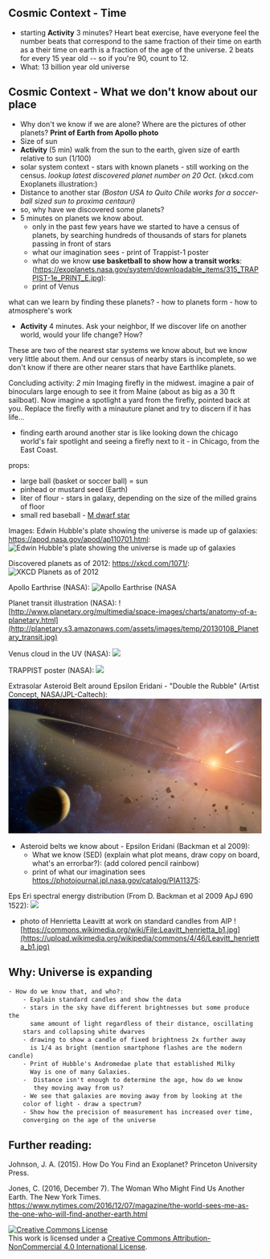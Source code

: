 


## Cosmic Context - Time
- starting **Activity** 3 minutes? Heart beat exercise, have
	everyone feel the number beats that correspond to the same
	fraction of their time on earth as a their time on earth is a
	fraction of the age of the universe. 2 beats for every 15 year old -- so if you're 90, count to 12.
- What: 13 billion year old universe


	
## Cosmic Context - What we don't know about our place
- Why don't we know if we are alone? Where are the pictures of other
planets? **Print of Earth from Apollo photo**
- Size of sun
- **Activity** (5 min) walk from the sun to the earth, given size of earth relative to sun (1/100)
- solar system context - stars with known planets - still working on
the census. *lookup latest discovered planet number on 20
Oct*. (xkcd.com Exoplanets illustration:)
- Distance to another star _(Boston USA to Quito Chile works for a soccer-ball sized sun to proxima centauri)_
- so, why have we discovered some planets?
-  5 minutes on planets we know about.
   - only in the past few years have we started to have a census of
     planets, by searching hundreds of thousands of stars for planets
     passing in front of stars
	- what our imagination sees - print of Trappist-1 poster 
	- what do we know **use basketball to show how a transit works**: (https://exoplanets.nasa.gov/system/downloadable_items/315_TRAPPIST-1e_PRINT_E.jpg):
	- print of Venus

what can we learn by finding these planets?
	- how to planets form
	- how to atmosphere's work
	
- **Activity** 4 minutes. Ask your neighbor, If we discover life on
another world, would your life change? How?

These are two of the nearest star systems we know about,
but we know very little about them. And our census of nearby stars is
incomplete, so we don't know if there are other nearer stars that have
Earthlike planets. 

Concluding activity: *2 min* Imaging firefly in the midwest. imagine a pair of binoculars
large enough to see it from Maine (about as big as a 30 ft
sailboat). Now imagine a spotlight a yard from the firefly, pointed
back at you. Replace the firefly with a minauture planet and try to
discern if it has life...
- finding earth around another star is like looking down the chicago world's fair spotlight and seeing a firefly  next to it - in Chicago, from the East Coast.

props:

* large ball (basket or soccer ball) = sun
* pinhead or mustard seed (Earth)
* liter of flour - stars in galaxy, depending on the size of the milled grains of floor
* small red baseball - [M dwarf star](https://en.wikipedia.org/wiki/M_dwarf) 

Images:
Edwin Hubble's plate showing the universe is made up of galaxies: 
https://apod.nasa.gov/apod/ap110701.html:
![Edwin Hubble's plate showing the universe is made up of galaxies](https://apod.nasa.gov/apod/image/1107/varHubblepanel_hst.jpg)

Discovered planets as of 2012:
https://xkcd.com/1071/:
![XKCD Planets as of 2012](http://imgs.xkcd.com/comics/exoplanets_large.png)


Apollo Earthrise (NASA):
![
Apollo Earthrise (NASA](https://history.nasa.gov/ap11ann/kippsphotos/6550.jpg)

Planet transit illustration (NASA):
![http://www.planetary.org/multimedia/space-images/charts/anatomy-of-a-planetary.html](http://planetary.s3.amazonaws.com/assets/images/temp/20130108_Planetary_transit.jpg)

Venus cloud in the UV (NASA):
![](https://www.nasa.gov/images/content/591935main_venus-clouds-lgweb.jpg)

TRAPPIST poster (NASA):
![](https://exoplanets.nasa.gov/system/downloadable_items/315_TRAPPIST-1e_PRINT_E.jpg)

Extrasolar Asteroid Belt around Epsilon Eridani - "Double the Rubble" (Artist Concept, NASA/JPL-Caltech):
![](NASA-JPL-Caltech_-_Double_the_Rubble_PIA11375pd.jpg)

- Asteroid belts we know about -  Epsilon Eridani (Backman et al 2009):
  - What we know (SED) (explain what plot means, draw copy on board, what's
    an errorbar?):
    (add colored pencil rainbow)
  -  print of what our imagination sees  https://photojournal.jpl.nasa.gov/catalog/PIA11375:
  
Eps Eri spectral energy distribution (From D. Backman et al 2009 ApJ 690 1522):
![](http://iopscience.iop.org/0004-637X/690/2/1522/downloadHRFigure/figure/apj292138f5)

- photo of Henrietta Leavitt at work on standard candles from AIP ![https://commons.wikimedia.org/wiki/File:Leavitt_henrietta_b1.jpg](https://upload.wikimedia.org/wikipedia/commons/4/46/Leavitt_henrietta_b1.jpg)
    


## Why: Universe is expanding

	- How do we know that, and who?:
		- Explain standard candles and show the data
		- stars in the sky have different brightnesses but some produce the
		  same amount of light regardless of their distance, oscillating
		stars and collapsing white dwarves
		- drawing to show a candle of fixed brightness 2x further away
          is 1/4 as bright (mention smartphone flashes are the modern candle)
		- Print of Hubble's Andromedae plate that established Milky
          Way is one of many Galaxies.
		-  Distance isn't enough to determine the age, how do we know
           they moving away from us?
		- We see that galaxies are moving away from by looking at the
        color of light - draw a spectrum?
		- Show how the precision of measurement has increased over time,
		converging on the age of the universe


## Further reading:

Johnson, J. A. (2015). How Do You Find an Exoplanet? Princeton University Press.

Jones, C. (2016, December 7). The Woman Who Might Find Us Another Earth. The New York Times. https://www.nytimes.com/2016/12/07/magazine/the-world-sees-me-as-the-one-who-will-find-another-earth.html


<a rel="license" href="http://creativecommons.org/licenses/by-nc/4.0/"><img alt="Creative Commons License" style="border-width:0" src="https://i.creativecommons.org/l/by-nc/4.0/88x31.png" /></a><br />This work is licensed under a <a rel="license" href="http://creativecommons.org/licenses/by-nc/4.0/">Creative Commons Attribution-NonCommercial 4.0 International License</a>.

